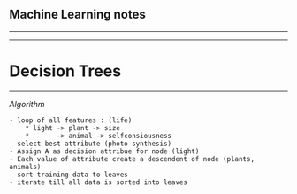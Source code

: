 ## Machine Learning notes
---
---









# Decision Trees
---


_Algorithm_

	- loop of all features : (life)   
		* light -> plant -> size  
		*       -> animal -> selfconsiousness  
	- select best attribute (photo synthesis)
	- Assign A as decision attribue for node (light)
	- Each value of attribute create a descendent of node (plants, animals)
	- sort training data to leaves 
	- iterate till all data is sorted into leaves

